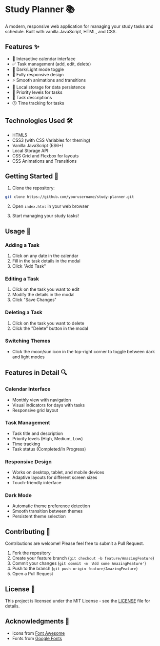 # Study Planner 📚

A modern, responsive web application for managing your study tasks and schedule. Built with vanilla JavaScript, HTML, and CSS.

## Features ✨

- 📅 Interactive calendar interface
- ✅ Task management (add, edit, delete)
- 🎨 Dark/Light mode toggle
- 📱 Fully responsive design
- ⚡ Smooth animations and transitions
- 💾 Local storage for data persistence
- 🎯 Priority levels for tasks
- 📝 Task descriptions
- 🕒 Time tracking for tasks

## Technologies Used 🛠️

- HTML5
- CSS3 (with CSS Variables for theming)
- Vanilla JavaScript (ES6+)
- Local Storage API
- CSS Grid and Flexbox for layouts
- CSS Animations and Transitions

## Getting Started 🚀

1. Clone the repository:
```bash
git clone https://github.com/yourusername/study-planner.git
```

2. Open `index.html` in your web browser

3. Start managing your study tasks!

## Usage 📖

### Adding a Task
1. Click on any date in the calendar
2. Fill in the task details in the modal
3. Click "Add Task"

### Editing a Task
1. Click on the task you want to edit
2. Modify the details in the modal
3. Click "Save Changes"

### Deleting a Task
1. Click on the task you want to delete
2. Click the "Delete" button in the modal

### Switching Themes
- Click the moon/sun icon in the top-right corner to toggle between dark and light modes

## Features in Detail 🔍

### Calendar Interface
- Monthly view with navigation
- Visual indicators for days with tasks
- Responsive grid layout

### Task Management
- Task title and description
- Priority levels (High, Medium, Low)
- Time tracking
- Task status (Completed/In Progress)

### Responsive Design
- Works on desktop, tablet, and mobile devices
- Adaptive layouts for different screen sizes
- Touch-friendly interface

### Dark Mode
- Automatic theme preference detection
- Smooth transition between themes
- Persistent theme selection

## Contributing 🤝

Contributions are welcome! Please feel free to submit a Pull Request.

1. Fork the repository
2. Create your feature branch (`git checkout -b feature/AmazingFeature`)
3. Commit your changes (`git commit -m 'Add some AmazingFeature'`)
4. Push to the branch (`git push origin feature/AmazingFeature`)
5. Open a Pull Request

## License 📄

This project is licensed under the MIT License - see the [LICENSE](LICENSE) file for details.

## Acknowledgments 🙏

- Icons from [Font Awesome](https://fontawesome.com/)
- Fonts from [Google Fonts](https://fonts.google.com/)
